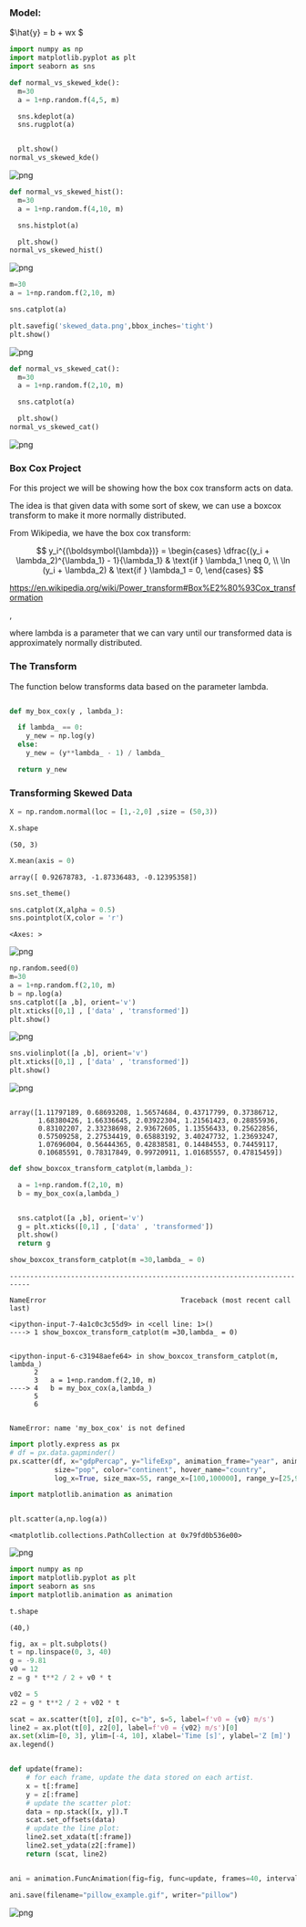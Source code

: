 ### Model:

$\hat{y} = b + wx $


```python
import numpy as np
import matplotlib.pyplot as plt
import seaborn as sns
```


```python
def normal_vs_skewed_kde():
  m=30
  a = 1+np.random.f(4,5, m)

  sns.kdeplot(a)
  sns.rugplot(a)


  plt.show()
normal_vs_skewed_kde()
```


    
![png](output_2_0.png)
    



```python
def normal_vs_skewed_hist():
  m=30
  a = 1+np.random.f(4,10, m)

  sns.histplot(a)

  plt.show()
normal_vs_skewed_hist()
```


    
![png](output_3_0.png)
    



```python
m=30
a = 1+np.random.f(2,10, m)

sns.catplot(a)

plt.savefig('skewed_data.png',bbox_inches='tight')
plt.show()
```


    
![png](output_4_0.png)
    



```python
def normal_vs_skewed_cat():
  m=30
  a = 1+np.random.f(2,10, m)

  sns.catplot(a)

  plt.show()
normal_vs_skewed_cat()

```


    
![png](output_5_0.png)
    


### Box Cox Project

For this project we will be showing how the box cox transform acts on data.

The idea is that given data with some sort of skew, we can use a boxcox transform to make it more normally distributed.

From Wikipedia, we have the box cox transform:

$$
y_i^{(\boldsymbol{\lambda})} =
\begin{cases}
 \dfrac{(y_i + \lambda_2)^{\lambda_1} - 1}{\lambda_1} & \text{if } \lambda_1 \neq 0, \\
 \ln (y_i + \lambda_2) & \text{if } \lambda_1 = 0,
\end{cases}
$$

https://en.wikipedia.org/wiki/Power_transform#Box%E2%80%93Cox_transformation

,

where lambda is a parameter that we can vary until our transformed data is approximately normally distributed.

### The Transform

The function below transforms data based on the parameter lambda.


```python

```


```python
def my_box_cox(y , lambda_):

  if lambda_ == 0:
    y_new = np.log(y)
  else:
    y_new = (y**lambda_ - 1) / lambda_

  return y_new
```

### Transforming Skewed Data


```python
X = np.random.normal(loc = [1,-2,0] ,size = (50,3))
```


```python
X.shape
```




    (50, 3)




```python
X.mean(axis = 0)
```




    array([ 0.92678783, -1.87336483, -0.12395358])




```python
sns.set_theme()

```


```python
sns.catplot(X,alpha = 0.5)
sns.pointplot(X,color = 'r')

```




    <Axes: >




    
![png](output_16_1.png)
    



```python
np.random.seed(0)
m=30
a = 1+np.random.f(2,10, m)
b = np.log(a)
sns.catplot([a ,b], orient='v')
plt.xticks([0,1] , ['data' , 'transformed'])
plt.show()
```


    
![png](output_17_0.png)
    



```python
sns.violinplot([a ,b], orient='v')
plt.xticks([0,1] , ['data' , 'transformed'])
plt.show()
```


    
![png](output_18_0.png)
    



```python

```




    array([1.11797189, 0.68693208, 1.56574684, 0.43717799, 0.37386712,
           1.68380426, 1.66336645, 2.03922304, 1.21561423, 0.28855936,
           0.83102207, 2.33238698, 2.93672605, 1.13556433, 0.25622856,
           0.57509258, 2.27534419, 0.65883192, 3.40247732, 1.23693247,
           1.07696004, 0.56444365, 0.42838581, 0.14484553, 0.74459117,
           0.10685591, 0.78317849, 0.99720911, 1.01685557, 0.47815459])




```python
def show_boxcox_transform_catplot(m,lambda_):

  a = 1+np.random.f(2,10, m)
  b = my_box_cox(a,lambda_)


  sns.catplot([a ,b], orient='v')
  g = plt.xticks([0,1] , ['data' , 'transformed'])
  plt.show()
  return g
```


```python
show_boxcox_transform_catplot(m =30,lambda_ = 0)
```


    ---------------------------------------------------------------------------

    NameError                                 Traceback (most recent call last)

    <ipython-input-7-4a1c0c3c55d9> in <cell line: 1>()
    ----> 1 show_boxcox_transform_catplot(m =30,lambda_ = 0)
    

    <ipython-input-6-c31948aefe64> in show_boxcox_transform_catplot(m, lambda_)
          2 
          3   a = 1+np.random.f(2,10, m)
    ----> 4   b = my_box_cox(a,lambda_)
          5 
          6 


    NameError: name 'my_box_cox' is not defined



```python
import plotly.express as px
# df = px.data.gapminder()
px.scatter(df, x="gdpPercap", y="lifeExp", animation_frame="year", animation_group="country",
           size="pop", color="continent", hover_name="country",
           log_x=True, size_max=55, range_x=[100,100000], range_y=[25,90])
```


```python
import matplotlib.animation as animation
```


```python

```


```python
plt.scatter(a,np.log(a))
```




    <matplotlib.collections.PathCollection at 0x79fd0b536e00>




    
![png](output_25_1.png)
    



```python
import numpy as np
import matplotlib.pyplot as plt
import seaborn as sns
import matplotlib.animation as animation
```


```python
t.shape
```




    (40,)




```python
fig, ax = plt.subplots()
t = np.linspace(0, 3, 40)
g = -9.81
v0 = 12
z = g * t**2 / 2 + v0 * t

v02 = 5
z2 = g * t**2 / 2 + v02 * t

scat = ax.scatter(t[0], z[0], c="b", s=5, label=f'v0 = {v0} m/s')
line2 = ax.plot(t[0], z2[0], label=f'v0 = {v02} m/s')[0]
ax.set(xlim=[0, 3], ylim=[-4, 10], xlabel='Time [s]', ylabel='Z [m]')
ax.legend()


def update(frame):
    # for each frame, update the data stored on each artist.
    x = t[:frame]
    y = z[:frame]
    # update the scatter plot:
    data = np.stack([x, y]).T
    scat.set_offsets(data)
    # update the line plot:
    line2.set_xdata(t[:frame])
    line2.set_ydata(z2[:frame])
    return (scat, line2)


ani = animation.FuncAnimation(fig=fig, func=update, frames=40, interval=30)

ani.save(filename="pillow_example.gif", writer="pillow")

```


    
![png](output_28_0.png)
    

